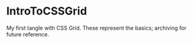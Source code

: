 # IntroToCSSGrid
My first tangle with CSS Grid. These represent the basics; archiving for future reference.
